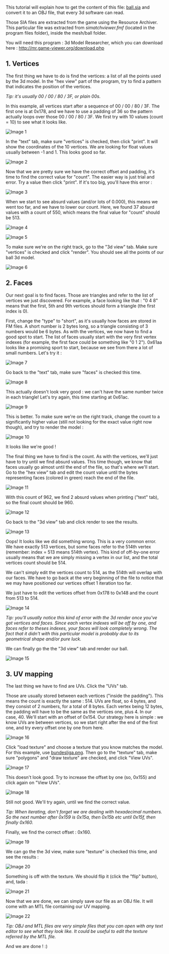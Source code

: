 This tutorial will explain how to get the content of this file: [ball.sia](ball.sia) and convert it to an OBJ file, that every 3d software can read.

Those SIA files are extracted from the game using the Resource Archiver. This particular file was extracted from *simatchviewer.fmf* (located in the program files folder), inside the mesh/ball folder.

You will need this program : 3d Model Researcher, which you can download here : http://mr.game-viewer.org/download.php

## 1. Vertices

The first thing we have to do is find the vertices: a list of all the points used by the 3d model.
In the "hex view" part of the program, try to find a pattern that indicates the position of the vertices.

*Tip: it's usually 00 / 00 / 80 / 3F, or plain 00s.*

In this example, all vertices start after a sequence of 00 / 00 / 80 / 3F.
The first one is at 0x178, and we have to use a padding of 36 so the pattern actually loops over those 00 / 00 / 80 / 3F.
We first try with 10 values (count = 10) to see what it looks like.

![Image 1](img/1.png)

In the "text" tab, make sure "vertices" is checked, then click "print". It will show the coordinates of the 10 vertices.
We are looking for float values usually between -1 and 1. This looks good so far.

![Image 2](img/2.png)

Now that we are pretty sure we have the correct offset and padding, it's time to find the correct value for "count".
The easier way is just trial and error. Try a value then click "print". If it's too big, you'll have this error :

![Image 3](img/3.png)

When we start to see absurd values (and/or lots of 0.000), this means we went too far, and we have to lower our count.
Here, we found 37 absurd values with a count of 550, which means the final value for "count" should be 513.

![Image 4](img/4.png)

![Image 5](img/5.png)

To make sure we're on the right track, go to the "3d view" tab. Make sure "vertices" is checked and click "render".
You should see all the points of our ball 3d model.

![Image 6](img/6.png)

## 2. Faces

Our next goal is to find faces. Those are triangles and refer to the list of vertices we just discovered.
For example, a face looking like that : "0 4 8" means that the first, 5th and 9th vertices should form a triangle (the first index is 0).

First, change the "type" to "short", as it's usually how faces are stored in FM files. A short number is 2 bytes long, so a triangle consisting of 3 numbers would be 6 bytes.
As with the vertices, we now have to find a good spot to start. The list of faces usually start with the very first vertex indexes (for example, the first face could be something like "0 1 2").
0x61aa looks like a promising sport to start, because we see from there a lot of small numbers. Let's try it :

![Image 7](img/7.png)

Go back to the "text" tab, make sure "faces" is checked this time.

![Image 8](img/8.png)

This actually doesn't look very good : we can't have the same number twice in each triangle!
Let's try again, this time starting at 0x61ac.

![Image 9](img/9.png)

This is better.
To make sure we're on the right track, change the count to a significantly higher value (still not looking for the exact value right now though), and try to render the model :

![Image 10](img/10.png)

It looks like we're good !

The final thing we have to find is the count. As with the vertices, we'll just have to try until we find absurd values.
This time though, we know that faces usually go almost until the end of the file, so that's where we'll start.
Go to the "hex view" tab and edit the count value until the bytes representing faces (colored in green) reach the end of the file.

![Image 11](img/11.png)

With this count of 962, we find 2 absurd values when printing ("text" tab), so the final count should be 960.

![Image 12](img/12.png)

Go back to the "3d view" tab and click render to see the results.

![Image 13](img/13.png)

Oops! It looks like we did something wrong. This is a very common error.
We have exactly 513 vertices, but some faces refer to the 514th vertex (remember: index = 513 means 514th vertex).
This kind of off-by-one error usually means that we are simply missing a vertex in our list, and the total vertices count should be 514.

We can't simply edit the vertices count to 514, as the 514th will overlap with our faces.
We have to go back at the very beginning of the file to notice that we may have positioned our vertices offset 1 iteration too far.

We just have to edit the vertices offset from 0x178 to 0x148 and the count from 513 to 514.

![Image 14](img/14.png)

*Tip: you'll usually notice this kind of error with the 3d render once you've got vertices and faces. Since each vertex indexes will be off by one, and faces refer to theses indexes, your faces will look completely wrong. The fact that it didn't with this particular model is probably due to its geometrical shape and/or pure luck.*

We can finally go the the "3d view" tab and render our ball.

![Image 15](img/15.png)

## 3. UV mapping

The last thing we have to find are UVs. Click the "UVs" tab.

Those are usually stored between each vertices ("inside the padding"). This means the count is exactly the same : 514.
UVs are float, so 4 bytes, and they consist of 2 numbers, for a total of 8 bytes. Each vertex being 12 bytes, the padding will have to be the same as the vertices one, plus 4. In our case, 40.
We'll start with an offset of 0x154. Our strategy here is simple : we know UVs are between vertices, so we start right after the end of the first one, and try every offset one by one from here.

![Image 16](img/16.png)

Click "load texture" and choose a texture that you know matches the model. For this example, use [bundesliga.png](bundesliga.png).
Then go to the "texture" tab, make sure "polygons" and "draw texture" are checked, and click "View UVs".

![Image 17](img/17.png)

This doesn't look good. Try to increase the offset by one (so, 0x155) and click again on "View UVs".

![Image 18](img/18.png)

Still not good. We'll try again, until we find the correct value.

*Tip: When iterating, don't forget we are dealing with hexadecimal numbers. So the next number after 0x159 is 0x15a, then 0x15b etc until 0x15f, then finally 0x160.*

Finally, we find the correct offset : 0x160.

![Image 19](img/19.png)

We can go the the 3d view, make sure "texture" is checked this time, and see the results :

![Image 20](img/20.png)

Something is off with the texture. We should flip it (click the "flip" button), and, tada :

![Image 21](img/21.png)

Now that we are done, we can simply save our file as an OBJ file. It will come with an MTL file containing our UV mapping.

![Image 22](img/22.png)

*Tip: OBJ and MTL files are very simple files that you can open with any text editor to see what they look like. It could be useful to edit the texture referred by the MTL file.*

And we are done ! :)